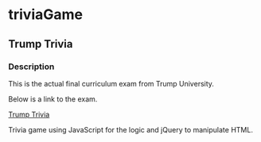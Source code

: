 # triviaGame

## Trump Trivia

### Description

This is the actual final curriculum exam from Trump University.

Below is a link to the exam.

[Trump Trivia](https://tmargetts.github.io/triviaGame/.)

Trivia game using JavaScript for the logic and jQuery to manipulate HTML. 
